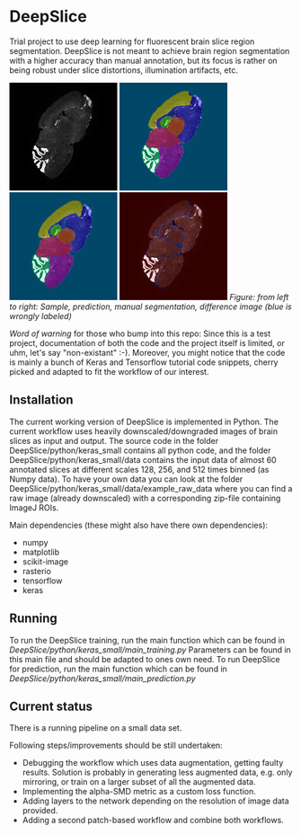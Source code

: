 # DeepSlice

Trial project to use deep learning for fluorescent brain slice region segmentation. DeepSlice is not meant to achieve brain region segmentation with a higher accuracy than manual annotation, but its focus is rather on being robust under slice distortions, illumination artifacts, etc.

![image](https://github.com/mbarbie1/DeepSlice/blob/master/python/keras_small/data/example_prediction/img_0.png)
![prediction](https://github.com/mbarbie1/DeepSlice/blob/master/python/keras_small/data/example_prediction/pred_0.png)
![manual segmentation](https://github.com/mbarbie1/DeepSlice/blob/master/python/keras_small/data/example_prediction/manual_0.png)
![difference](https://github.com/mbarbie1/DeepSlice/blob/master/python/keras_small/data/example_prediction/difference_0.png)
*Figure: from left to right: Sample, prediction, manual segmentation, difference image (blue is wrongly labeled)*

*Word of warning* for those who bump into this repo: Since this is a test project, documentation of both the code and the project itself is limited, or uhm, let's say "non-existant" :-).
Moreover, you might notice that the code is mainly a bunch of Keras and Tensorflow tutorial code snippets, cherry picked and adapted to fit the workflow of our interest.

## Installation

The current working version of DeepSlice is implemented in Python. 
The current workflow uses heavily downscaled/downgraded images of brain slices as input and output.
The source code in the folder DeepSlice/python/keras_small contains all python code, 
and the folder DeepSlice/python/keras_small/data contains the input data of almost 60 annotated slices at different scales 128, 256, and 512 times binned (as Numpy data).
To have your own data you can look at the folder DeepSlice/python/keras_small/data/example_raw_data where you can find a raw image (already downscaled) with a corresponding zip-file containing ImageJ ROIs.

Main dependencies (these might also have there own dependencies):
- numpy
- matplotlib
- scikit-image
- rasterio
- tensorflow
- keras

## Running

To run the DeepSlice training, run the main function which can be found in *DeepSlice/python/keras_small/main_training.py*
Parameters can be found in this main file and should be adapted to ones own need.
To run DeepSlice for prediction, run the main function which can be found in *DeepSlice/python/keras_small/main_prediction.py*

## Current status

There is a running pipeline on a small data set.

Following steps/improvements should be still undertaken:

- Debugging the workflow which uses data augmentation, getting faulty results. Solution is probably in generating less augmented data, e.g. only mirroring, or train on a larger subset of all the augmented data.
- Implementing the alpha-SMD metric as a custom loss function.
- Adding layers to the network depending on the resolution of image data provided.
- Adding a second patch-based workflow and combine both workflows.


